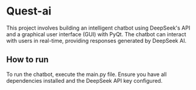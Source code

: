 # Quest-ai

This project involves building an intelligent chatbot using DeepSeek's API and a graphical user interface (GUI) with PyQt. The chatbot can interact with users in real-time, providing responses generated by DeepSeek AI.

## How to run

To run the chatbot, execute the main.py file. Ensure you have all dependencies installed and the DeepSeek API key configured.
